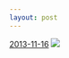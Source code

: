 ```yaml
---
layout: post
---
```


<p>
  <time><a href="/200">2013-11-16</a></time>
  <a href="/200"><img src="{{ site.assets_url }}/200-640.jpg" srcset="{{ site.assets_url }}/200-1280.jpg 1280w, {{ site.assets_url }}/200-960.jpg 960w, {{ site.assets_url }}/200-640.jpg 640w, {{ site.assets_url }}/200-320.jpg 320w" sizes="(min-width: 700px) 50vw, calc(100vw - 2rem)" /></a>
</p>
